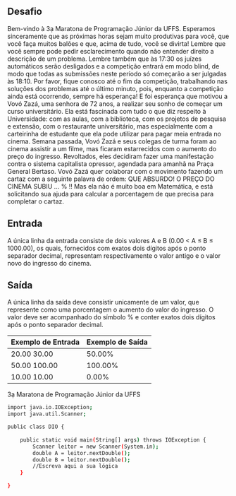 ## Desafio

Bem-vindo à 3ạ Maratona de Programação Júnior da UFFS. Esperamos sinceramente que as próximas horas sejam muito produtivas para você, que você faça muitos balões e que, acima de tudo, você se divirta! Lembre que você sempre pode pedir esclarecimento quando não entender direito a descrição de um problema. Lembre também que às 17:30 os juízes automáticos serão desligados e a competição entrará em modo blind, de modo que todas as submissões neste período só começarão a ser julgadas às 18:10. Por favor, fique conosco até o fim da competição, trabalhando nas soluções dos problemas até o último minuto, pois, enquanto a competição ainda está ocorrendo, sempre há esperança!
E foi esperança que motivou a Vovó Zazá, uma senhora de 72 anos, a realizar seu sonho de começar um curso universitário. Ela está fascinada com tudo o que diz respeito à Universidade: com as aulas, com a biblioteca, com os projetos de pesquisa e extensão, com o restaurante universitário, mas especialmente com a carteirinha de estudante que ela pode utilizar para pagar meia entrada no cinema. Semana passada, Vovó Zazá e seus colegas de turma foram ao cinema assistir a um filme, mas ficaram estarrecidos com o aumento do preço do ingresso. Revoltados, eles decidiram fazer uma manifestação contra o sistema capitalista opressor, agendada para amanhã na Praça General Bertaso. Vovó Zazá quer colaborar com o movimento fazendo um cartaz com a seguinte palavra de ordem:
QUE ABSURDO! O PREÇO DO CINEMA SUBIU … % !!
Mas ela não é muito boa em Matemática, e está solicitando sua ajuda para calcular a porcentagem de que precisa para completar o cartaz.
 
## Entrada

A única linha da entrada consiste de dois valores A e B (0.00 < A ≤ B ≤ 1000.00), os quais, fornecidos com exatos dois dígitos após o ponto separador decimal, representam respectivamente o valor antigo e o valor novo do ingresso do cinema.

## Saída

A única linha da saída deve consistir unicamente de um valor, que represente como uma porcentagem o aumento do valor do ingresso. O valor deve ser acompanhado do símbolo % e conter exatos dois dígitos após o ponto separador decimal.

| Exemplo de Entrada | Exemplo de Saída|
| ---|--- |
| 20.00 30.00 | 50.00% |
| 50.00 100.00 | 100.00% |
| 10.00 10.00 | 0.00% |

3ạ Maratona de Programação Júnior da UFFS

```bash
import java.io.IOException;
import java.util.Scanner;

public class DIO {
	
    public static void main(String[] args) throws IOException {
    	Scanner leitor = new Scanner(System.in);
    	double A = leitor.nextDouble();
    	double B = leitor.nextDouble();
    	//Escreva aqui a sua lógica
    }
	
}


```
 

